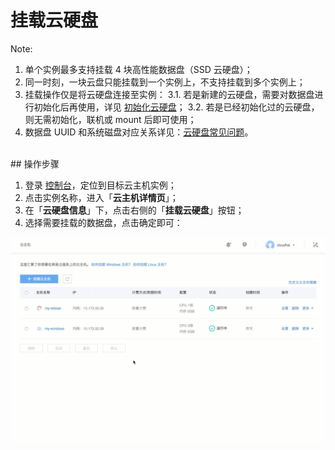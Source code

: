 # 挂载云硬盘


<span>Note:</span><div class="alertContent">
1. 单个实例最多支持挂载 4 块高性能数据盘（SSD 云硬盘）；
2. 同一时刻，一块云盘只能挂载到一个实例上，不支持挂载到多个实例上；
3. 挂载操作仅是将云硬盘连接至实例：
3.1. 若是新建的云硬盘，需要对数据盘进行初始化后再使用，详见 [初始化云硬盘](http://support.c.163.com/md.html#!平台服务/云硬盘/使用指南/初始化云硬盘/Linux云主机分区、格式化、挂载数据盘.md)；
3.2. 若是已经初始化过的云硬盘，则无需初始化，联机或 mount 后即可使用；
4. 数据盘 UUID 和系统磁盘对应关系详见：[云硬盘常见问题](../md.html#!计算服务/云主机/常见问题/云硬盘常见问题.md)。</div>

<br>
## 操作步骤

1. 登录 [控制台](https://c.163.com/dashboard#/m/win/)，定位到目标云主机实例；
2. 点击实例名称，进入「**云主机详情页**」；
3. 在「**云硬盘信息**」下，点击右侧的「**挂载云硬盘**」按钮；
4. 选择需要挂载的数据盘，点击确定即可：

![](../../../../平台服务/云硬盘/image/挂载云硬盘-云主机.gif)